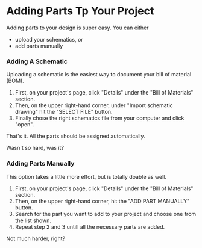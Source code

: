 <!-- --- title: Adding Parts To Your Project -->
# Adding Parts Tp Your Project

Adding parts to your design is super easy. You can either

- upload your schematics, or
- add parts manually

### Adding A Schematic

Uploading a schematic is the easiest way to document your bill of material (BOM).

1. First, on your project's page, click "Details" under the "Bill of Materials" section.
2. Then, on the upper right-hand corner, under "Import schematic drawing" hit the "SELECT FILE" button.
3. Finally chose the right schematics file from your computer and click "open".

That's it. All the parts should be assigned automatically.

Wasn't so hard, was it?

### Adding Parts Manually

This option takes a little more effort, but is totally doable as well.

1. First, on your project's page, click "Details" under the "Bill of Materials" section.
2. Then, on the upper right-hand corner, hit the "ADD PART MANUALLY" button.
3. Search for the part you want to add to your project and choose one from the list shown.
4. Repeat step 2 and 3 untill all the necessary parts are added.

Not much harder, right?
